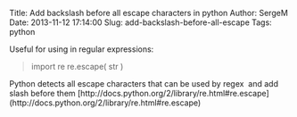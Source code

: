 Title: Add backslash before all escape characters in python 
Author: SergeM
Date: 2013-11-12 17:14:00
Slug: add-backslash-before-all-escape
Tags: python

Useful for using in regular expressions:

<blockquote class="tr_bq">import re
re.escape( str )</blockquote>
Python detects all escape characters that can be used by regex &nbsp;and add slash before them
[http://docs.python.org/2/library/re.html#re.escape](http://docs.python.org/2/library/re.html#re.escape)</div>